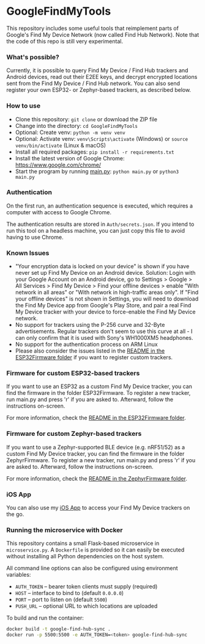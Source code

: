 # GoogleFindMyTools

This repository includes some useful tools that reimplement parts of Google's Find My Device Network (now called Find Hub Network). Note that the code of this repo is still very experimental.

### What's possible?
Currently, it is possible to query Find My Device / Find Hub trackers and Android devices, read out their E2EE keys, and decrypt encrypted locations sent from the Find My Device / Find Hub network. You can also send register your own ESP32- or Zephyr-based trackers, as described below.

### How to use
- Clone this repository: `git clone` or download the ZIP file
- Change into the directory: `cd GoogleFindMyTools`
- Optional: Create venv: `python -m venv venv`
- Optional: Activate venv: `venv\Scripts\activate` (Windows) or `source venv/bin/activate` (Linux & macOS)
- Install all required packages: `pip install -r requirements.txt`
- Install the latest version of Google Chrome: https://www.google.com/chrome/
- Start the program by running [main.py](main.py): `python main.py` or `python3 main.py`

### Authentication

On the first run, an authentication sequence is executed, which requires a computer with access to Google Chrome.

The authentication results are stored in `Auth/secrets.json`. If you intend to run this tool on a headless machine, you can just copy this file to avoid having to use Chrome.

### Known Issues
- "Your encryption data is locked on your device" is shown if you have never set up Find My Device on an Android device. Solution: Login with your Google Account on an Android device, go to Settings > Google > All Services > Find My Device > Find your offline devices > enable "With network in all areas" or "With network in high-traffic areas only". If "Find your offline devices" is not shown in Settings, you will need to download the Find My Device app from Google's Play Store, and pair a real Find My Device tracker with your device to force-enable the Find My Device network.
- No support for trackers using the P-256 curve and 32-Byte advertisements. Regular trackers don't seem to use this curve at all - I can only confirm that it is used with Sony's WH1000XM5 headphones.
- No support for the authentication process on ARM Linux
- Please also consider the issues listed in the [README in the ESP32Firmware folder](ESP32Firmware/README.md) if you want to register custom trackers.

### Firmware for custom ESP32-based trackers
If you want to use an ESP32 as a custom Find My Device tracker, you can find the firmware in the folder ESP32Firmware. To register a new tracker, run main.py and press 'r' if you are asked to. Afterward, follow the instructions on-screen.

For more information, check the [README in the ESP32Firmware folder](ESP32Firmware/README.md).

### Firmware for custom Zephyr-based trackers
If you want to use a Zephyr-supported BLE device (e.g. nRF51/52) as a custom Find My Device tracker, you can find the firmware in the folder ZephyrFirmware. To register a new tracker, run main.py and press 'r' if you are asked to. Afterward, follow the instructions on-screen.

For more information, check the [README in the ZephyrFirmware folder](ZephyrFirmware/README.md).

### iOS App
You can also use my [iOS App](https://testflight.apple.com/join/rGqa2mTe) to access your Find My Device trackers on the go.

### Running the microservice with Docker

This repository contains a small Flask-based microservice in `microservice.py`.
A `Dockerfile` is provided so it can easily be executed without installing
all Python dependencies on the host system.

All command line options can also be configured using environment variables:

- `AUTH_TOKEN` – bearer token clients must supply (required)
- `HOST` – interface to bind to (default `0.0.0.0`)
- `PORT` – port to listen on (default `5500`)
- `PUSH_URL` – optional URL to which locations are uploaded

To build and run the container:

```bash
docker build -t google-find-hub-sync .
docker run -p 5500:5500 -e AUTH_TOKEN=<token> google-find-hub-sync
```
